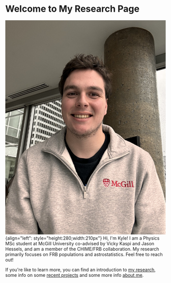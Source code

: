 # Welcome to My Research Page


![Kyle McGregor](./media/headshot.jpeg "Kyle McGregor"){align="left": style="height:280;width:210px"}
Hi, I'm Kyle! I am a Physics MSc student at McGill University co-advised by Vicky Kaspi and Jason Hessels, and am a member of the CHIME/FRB collaboration. My research primarily focuses on FRB populations and astrostatistics. Feel free to reach out!

If you're like to learn more, you can find an introduction to [my research](./reasearch/index.md), some info on some [recent projects](./projects/index.md) and some more info [about me](./about/index.md).
